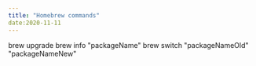 ```yaml
---
title: "Homebrew commands"
date:2020-11-11
---
```

brew upgrade
brew info "packageName"
brew switch "packageNameOld" "packageNameNew"
